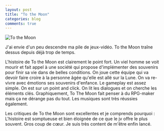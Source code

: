 ```yaml
---
layout: post
title: "To the Moon"
categories: blog
comments: true
---
```


![To the Moon](https://github.com/homeostasie/bouquins/raw/master/_pics/jv/tothemoon/tothemoon.jpg)

J'ai envie d'un peu descendre ma pile de jeux-vidéo. To the Moon traîne dessus depuis déjà trop de temps. 

L'histoire de To the Moon est clairement le point fort. Un viel homme se voit mourir et fait appel à une société qui propose d'implémenter des souvenirs pour finir sa vie dans de belles conditions. On joue cette équipe qui va devoir faire croire à la personne âgée qu'elle est allé sur la Lune. On va re-vivre avec émotions ses souvenirs d'enfance. Le gameplay est assez simple. On est sur un point and click. On lit les dialogues et on cherche les éléments clés. Graphiquement, To The Moon fait penser à du RPG-maker mais ça ne dérange pas du tout. Les musiques sont très réussies également.

Les critiques de To the Moon sont excellentes et je comprends pourquoi : L'histoire est somptueuse et bien éloignée de ce que le jv offre le plus souvent. Gros coup de cœur. Je suis très content de m'être enfin lancé. 


